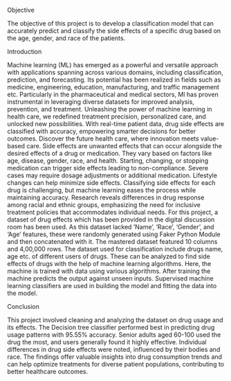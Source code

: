 Objective

The objective of this project is to develop a classification model that can accurately predict and classify the side effects of a specific drug based on the age, gender, and race of the patients.

Introduction

Machine learning (ML) has emerged as a powerful and versatile approach with applications spanning across various domains, including classification, prediction, and forecasting. Its potential has been realized in fields such as medicine, engineering, education, manufacturing, and traffic management etc. Particularly in the pharmaceutical and medical sectors, Ml has proven instrumental in leveraging diverse datasets for improved analysis, prevention, and treatment.
Unleashing the power of machine learning in health care, we redefined treatment precision, personalized care, and unlocked new possibilities. With real-time patient data, drug side effects are classified with accuracy, empowering smarter decisions for better outcomes. Discover the future health care, where innovation meets value-based care. 
Side effects are unwanted effects that can occur alongside the desired effects of a drug or medication. They vary based on factors like age, disease, gender, race, and health. Starting, changing, or stopping medication can trigger side effects leading to non-compliance. Severe cases may require dosage adjustments or additional medication. Lifestyle changes can help minimize side effects. Classifying side effects for each drug is challenging, but machine learning eases the process while maintaining accuracy. Research reveals differences in drug response among racial and ethnic groups, emphasizing the need for inclusive treatment policies that accommodates individual needs.
For this project, a dataset of drug effects which has been provided in the digital discussion room has been used. As this dataset lacked ’Name’, ‘Race’, ‘Gender’, and ‘Age’ features, these were randomly generated using Faker Python Module and then concatenated with it. The mastered dataset featured 10 columns and 4,00,000 rows.
The dataset used for classification include drugs name, age etc. of different users of drugs. These can be analyzed to find side effects of drugs with the help of machine learning algorithms. Here, the machine is trained with data using various algorithms. After training the machine predicts the output against unseen inputs. Supervised machine learning classifiers are used in building the model and fitting the data into the model.

Conclusion

This project involved cleaning and analyzing the dataset on drug usage and its effects. The Decision tree classifier performed best in predicting drug usage patterns with 95.55% accuracy. Senior adults aged 60-100 used the drug the most, and users generally found it highly effective. Individual differences in drug side effects were noted, influenced by their bodies and race. The findings offer valuable insights into drug consumption trends and can help optimize treatments for diverse patient populations, contributing to better healthcare outcomes. 
